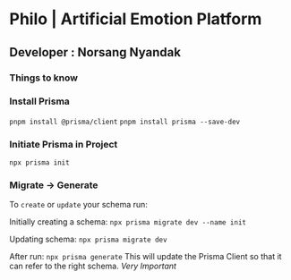 # Philo | Artificial Emotion Platform

## Developer : Norsang Nyandak

### Things to know

### Install Prisma

`pnpm install @prisma/client`
`pnpm install prisma --save-dev`

### Initiate Prisma in Project

`npx prisma init`

### Migrate -> Generate

To `create` or `update` your schema run:

Initially creating a schema:
`npx prisma migrate dev --name init`

Updating schema:
`npx prisma migrate dev`

After run:
`npx prisma generate`
This will update the Prisma Client so that it can refer to the right schema. _Very Important_
